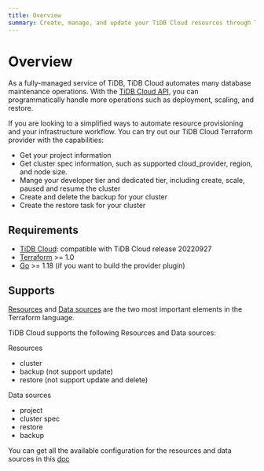 ```yaml
---
title: Overview
summary: Create, manage, and update your TiDB Cloud resources through Terraform
---
```


# Overview

As a fully-managed service of TiDB, TiDB Cloud automates many database maintenance operations. With the [TiDB Cloud API](https://docs.pingcap.com/tidbcloud/api/v1beta), you can programmatically handle more operations such as deployment, scaling, and restore.

If you are looking to a simplified ways to automate resource provisioning and your infrastructure workflow. You can try out our TiDB Cloud Terraform provider with the capabilities:

- Get your project information
- Get cluster spec information, such as supported cloud_provider, region, and node size.
- Mange your developer tier and dedicated tier, including create, scale, paused and resume the cluster
- Create and delete the backup for your cluster
- Create the restore task for your cluster

## Requirements

- [TiDB Cloud](https://docs.pingcap.com/tidbcloud/release-notes): compatible with TiDB Cloud release 20220927
- [Terraform](https://www.terraform.io/downloads.html) >= 1.0
- [Go](https://golang.org/doc/install) >= 1.18 (if you want to build the provider plugin)

## Supports

[Resources](https://www.terraform.io/language/resources) and [Data sources](https://www.terraform.io/language/data-sources) are the two most important elements in the Terraform language.

TiDB Cloud supports the following Resources and Data sources:

Resources

- cluster
- backup (not support update)
- restore (not support update and delete)

Data sources

- project
- cluster spec
- restore
- backup

You can get all the available configuration for the resources and data sources in this [doc](https://registry.terraform.io/providers/tidbcloud/tidbcloud/latest/docs)